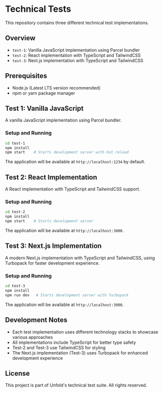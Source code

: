 # Technical Tests

This repository contains three different technical test implementations.

## Overview

- `test-1`: Vanilla JavaScript implementation using Parcel bundler
- `test-2`: React implementation with TypeScript and TailwindCSS
- `test-3`: Next.js implementation with TypeScript and TailwindCSS

## Prerequisites

- Node.js (Latest LTS version recommended)
- npm or yarn package manager

## Test 1: Vanilla JavaScript

A vanilla JavaScript implementation using Parcel bundler.

### Setup and Running

```bash
cd test-1
npm install
npm start    # Starts development server with hot reload
```

The application will be available at `http://localhost:1234` by default.

## Test 2: React Implementation

A React implementation with TypeScript and TailwindCSS support.

### Setup and Running

```bash
cd test-2
npm install
npm start    # Starts development server
```

The application will be available at `http://localhost:3000`.

## Test 3: Next.js Implementation

A modern Next.js implementation with TypeScript and TailwindCSS, using Turbopack for faster development experience.

### Setup and Running

```bash
cd test-3
npm install
npm run dev   # Starts development server with Turbopack
```

The application will be available at `http://localhost:3000`.

## Development Notes

- Each test implementation uses different technology stacks to showcase various approaches
- All implementations include TypeScript for better type safety
- Test-2 and Test-3 use TailwindCSS for styling
- The Next.js implementation (Test-3) uses Turbopack for enhanced development experience

## License

This project is part of Unfold's technical test suite. All rights reserved. 
